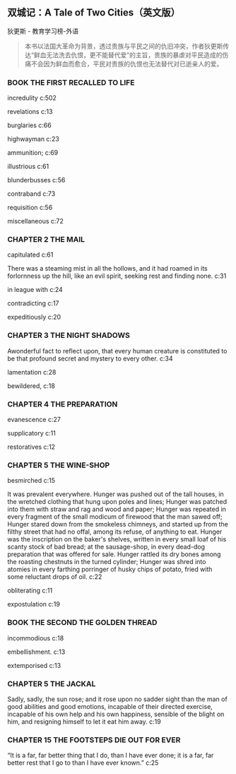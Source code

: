 ## 双城记：A Tale of Two Cities（英文版）

狄更斯  -  教育学习榜-外语

> 本书以法国大革命为背景，透过贵族与平民之间的仇旧冲突，作者狄更斯传达“鲜血无法洗去仇恨，更不能替代爱”的主旨，贵族的暴虐对平民造成的伤痛不会因为鲜血而愈合，平民对贵族的仇恨也无法替代对已逝亲人的爱。


### BOOK THE FIRST RECALLED TO LIFE

incredulity c:502

revelations c:13

burglaries  c:66

highwayman  c:23

ammunition; c:69

illustrious c:61

blunderbusses c:56

contraband  c:73

requisition c:56

miscellaneous c:72

### CHAPTER 2 THE MAIL

capitulated c:61

There was a steaming mist in all the hollows, and it had roamed in its forlornness up the hill, like an evil spirit, seeking rest and finding none. c:31

in league with c:24

contradicting c:17

expeditiously c:20

### CHAPTER 3 THE NIGHT SHADOWS

Awonderful fact to reflect upon, that every human creature is constituted to be that profound secret and mystery to every other. c:34

lamentation c:28

 bewildered, c:18

### CHAPTER 4 THE PREPARATION

evanescence c:27

supplicatory c:11

restoratives c:12

### CHAPTER 5 THE WINE-SHOP

 besmirched c:15

It was prevalent everywhere. Hunger was pushed out of the tall houses, in the wretched clothing that hung upon poles and lines; Hunger was patched into them with straw and rag and wood and paper; Hunger was repeated in every fragment of the small modicum of firewood that the man sawed off; Hunger stared down from the smokeless chimneys, and started up from the filthy street that had no offal, among its refuse, of anything to eat. Hunger was the inscription on the baker's shelves, written in every small loaf of his scanty stock of bad bread; at the sausage-shop, in every dead-dog preparation that was offered for sale. Hunger rattled its dry bones among the roasting chestnuts in the turned cylinder; Hunger was shred into atomies in every farthing porringer of husky chips of potato, fried with some reluctant drops of oil. c:22

obliterating c:11

expostulation c:19

### BOOK THE SECOND THE GOLDEN THREAD

incommodious c:18

embellishment. c:13

extemporised c:13

### CHAPTER 5 THE JACKAL

Sadly, sadly, the sun rose; and it rose upon no sadder sight than the man of good abilities and good emotions, incapable of their directed exercise, incapable of his own help and his own happiness, sensible of the blight on him, and resigning himself to let it eat him away. c:19

### CHAPTER 15 THE FOOTSTEPS DIE OUT FOR EVER

“It is a far, far better thing that I do, than I have ever done; it is a far, far better rest that I go to than I have ever known.” c:25